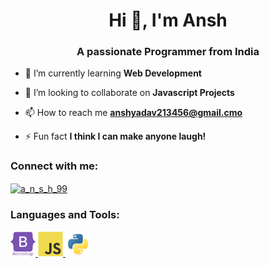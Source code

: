 <h1 align="center">Hi 👋, I'm Ansh</h1>
<h3 align="center">A passionate Programmer from India</h3>

- 🌱 I’m currently learning **Web Development**

- 👯 I’m looking to collaborate on **Javascript Projects**

- 📫 How to reach me **anshyadav213456@gmail.cmo**

- ⚡ Fun fact **I think I can make anyone laugh!**

<h3 align="left">Connect with me:</h3>
<p align="left">
<a href="https://instagram.com/a_n_s_h_99" target="blank"><img align="center" src="https://raw.githubusercontent.com/rahuldkjain/github-profile-readme-generator/master/src/images/icons/Social/instagram.svg" alt="a_n_s_h_99" height="30" width="40" /></a>
</p>

<h3 align="left">Languages and Tools:</h3>
<p align="left"> <a href="https://getbootstrap.com" target="_blank" rel="noreferrer"> <img src="https://raw.githubusercontent.com/devicons/devicon/master/icons/bootstrap/bootstrap-plain-wordmark.svg" alt="bootstrap" width="40" height="40"/> </a> <a href="https://developer.mozilla.org/en-US/docs/Web/JavaScript" target="_blank" rel="noreferrer"> <img src="https://raw.githubusercontent.com/devicons/devicon/master/icons/javascript/javascript-original.svg" alt="javascript" width="40" height="40"/> </a> <a href="https://www.python.org" target="_blank" rel="noreferrer"> <img src="https://raw.githubusercontent.com/devicons/devicon/master/icons/python/python-original.svg" alt="python" width="40" height="40"/> </a> </p>

